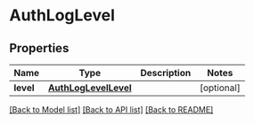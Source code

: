 # AuthLogLevel

## Properties
Name | Type | Description | Notes
------------ | ------------- | ------------- | -------------
**level** | [**AuthLogLevelLevel**](AuthLogLevelLevel.md) |  | [optional] 

[[Back to Model list]](../README.md#documentation-for-models) [[Back to API list]](../README.md#documentation-for-api-endpoints) [[Back to README]](../README.md)


